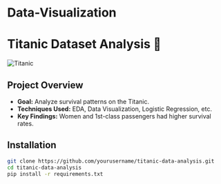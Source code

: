 # Data-Visualization

# Titanic Dataset Analysis 🚢

![Titanic](https://upload.wikimedia.org/wikipedia/commons/thumb/f/fd/RMS_Titanic_3.jpg/800px-RMS_Titanic_3.jpg)

## **Project Overview**
- **Goal:** Analyze survival patterns on the Titanic.
- **Techniques Used:** EDA, Data Visualization, Logistic Regression, etc.
- **Key Findings:** Women and 1st-class passengers had higher survival rates.

## **Installation**
```bash
git clone https://github.com/yourusername/titanic-data-analysis.git
cd titanic-data-analysis
pip install -r requirements.txt
